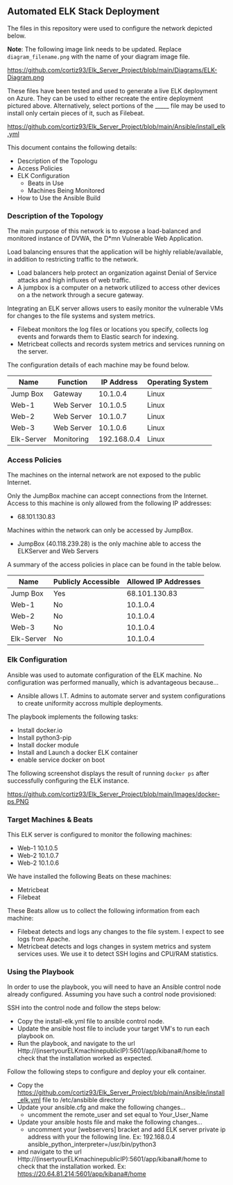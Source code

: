 ## Automated ELK Stack Deployment

The files in this repository were used to configure the network depicted below.

**Note**: The following image link needs to be updated. Replace `diagram_filename.png` with the name of your diagram image file.  

https://github.com/cortiz93/Elk_Server_Project/blob/main/Diagrams/ELK-Diagram.png

These files have been tested and used to generate a live ELK deployment on Azure. They can be used to either recreate the entire deployment pictured above. Alternatively, select portions of the _____ file may be used to install only certain pieces of it, such as Filebeat.

  https://github.com/cortiz93/Elk_Server_Project/blob/main/Ansible/install_elk.yml

This document contains the following details:
- Description of the Topologu
- Access Policies
- ELK Configuration
  - Beats in Use
  - Machines Being Monitored
- How to Use the Ansible Build


### Description of the Topology

The main purpose of this network is to expose a load-balanced and monitored instance of DVWA, the D*mn Vulnerable Web Application.

Load balancing ensures that the application will be highly reliable/available, in addition to restricting traffic to the network.
- Load balancers help protect an organization against Denial of Service attacks and high influxes of web traffic.
- A jumpbox is a computer on a network utilized to access other devices on a the network through a secure gateway. 

Integrating an ELK server allows users to easily monitor the vulnerable VMs for changes to the file systems and system metrics.
- Filebeat monitors the log files or locations you specify, collects log events and forwards them to Elastic search for indexing. 
- Metricbeat collects and records system metrics and services running on the server. 

The configuration details of each machine may be found below.

| Name       | Function   | IP Address  | Operating System |
|------------|------------|-------------|------------------|
| Jump Box   | Gateway    | 10.1.0.4    | Linux            |
| Web-1      | Web Server | 10.1.0.5    | Linux            |
| Web-2      | Web Server | 10.1.0.7    | Linux            |
| Web-3      | Web Server | 10.1.0.6    | Linux            |
| Elk-Server | Monitoring | 192.168.0.4 | Linux            |

### Access Policies

The machines on the internal network are not exposed to the public Internet. 

Only the JumpBox machine can accept connections from the Internet. Access to this machine is only allowed from the following IP addresses:
- 68.101.130.83

Machines within the network can only be accessed by JumpBox.
- JumpBox (40.118.239.28) is the only machine able to access the ELKServer and Web Servers

A summary of the access policies in place can be found in the table below.

| Name       | Publicly Accessible | Allowed IP Addresses |
|------------|---------------------|----------------------|
| Jump Box   | Yes                 | 68.101.130.83        |
| Web-1      | No                  | 10.1.0.4             |
| Web-2      | No                  | 10.1.0.4             |
| Web-3      | No                  | 10.1.0.4             |
| Elk-Server | No                  | 10.1.0.4             |

### Elk Configuration

Ansible was used to automate configuration of the ELK machine. No configuration was performed manually, which is advantageous because...
- Ansible allows I.T. Admins to automate server and system configurations to create uniformity accross multiple deployments. 

The playbook implements the following tasks:
- Install docker.io
- Install python3-pip
- Install docker module
- Install and Launch a docker ELK container
- enable service docker on boot

The following screenshot displays the result of running `docker ps` after successfully configuring the ELK instance.  

https://github.com/cortiz93/Elk_Server_Project/blob/main/Images/docker-ps.PNG

### Target Machines & Beats
This ELK server is configured to monitor the following machines:
- Web-1 10.1.0.5
- Web-2 10.1.0.7
- Web-2 10.1.0.6

We have installed the following Beats on these machines:
- Metricbeat
- Filebeat

These Beats allow us to collect the following information from each machine:
- Filebeat detects and logs any changes to the file system. I expect to see logs from Apache.
- Metricbeat detects and logs changes in system metrics and system services uses. We use it to detect SSH logins and CPU/RAM statistics.

### Using the Playbook
In order to use the playbook, you will need to have an Ansible control node already configured. Assuming you have such a control node provisioned: 

SSH into the control node and follow the steps below:
- Copy the install-elk.yml file to ansible control node.
- Update the ansible host file to include your target VM's to run each playbook on. 
- Run the playbook, and navigate to the url Http://(insertyourELKmachinepublicIP):5601/app/kibana#/home to check that the installation worked as expected.

Follow the following steps to configure and deploy your elk container. 
- Copy the https://github.com/cortiz93/Elk_Server_Project/blob/main/Ansible/install_elk.yml file to /etc/ansbible directory
- Update your ansible.cfg and make the following changes...
  - uncomment the remote_user and set equal to Your_User_Name
- Update your ansible hosts file and make the following changes...
  - uncomment your [webservers] bracket and add ELK server private ip address with your the following line. Ex: 192.168.0.4 ansible_python_interpreter=/usr/bin/python3 
- and navigate to the url Http://(insertyourELKmachinepublicIP):5601/app/kibana#/home to check that the installation worked. Ex: https://20.64.81.214:5601/app/kibana#/home

